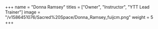 +++
name = "Donna Ramsey"
titles = ["Owner", "Instructor", "YTT Lead Trainer"]
image = "/v1586451076/Sacred%20Space/Donna_Ramsey_fuijcm.png"
weight = 5
+++
